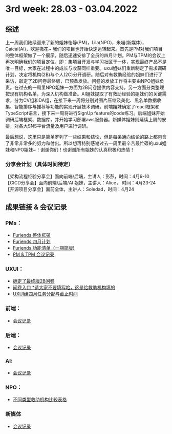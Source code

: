 # 3rd week: 28.03 - 03.04.2022
## 综述
上一周我们陆续迎来了新的姐妹怡静(PM)，Lila(NPO)，米喵(新媒体)，Caicai(AI)，欢迎撒花~ 我们的项目也开始快速运转起来。首先是PM对我们项目的整体框架做了一个展示，随后迅速安排了全员的四月计划。PM与TPM的会议上再次明确我们的项目定位，即：集项目开发与学习社区于一体，实现最终产品不是唯一目标，大家在过程中的成长与收获同样重要。uxui姐妹们重新制定了需求调研计划，决定将机构(2B)与个人(2C)分开调研。随后对有救助经验的姐妹们进行了采访，敲定了2B问卷最终版，已预备发放。问卷的发放工作将主要由NPO姐妹负责。在过去的一周里NPO姐妹一方面为2B问卷提供内容支持，另一方面分类整理按现有机构名单，为深入机构做准备。AI姐妹提取了有救助经验的姐妹们的关键需求，分为CV组和DA组，在接下来一周将分别对图片压缩及美化、黑名单数据收集、智能排序与推荐等功能的实现开展技术调研。前端姐妹确定了react框架和TypeScript语言，接下来一周将进行SignUp feature的code练习。后端姐妹开始调研后端框架、数据库，并开始学习部署aws服务器。新媒体姐妹则延续上周的安排，对各大SNS平台流量及用户进行调研。

最后想说，这里只是简单罗列了一些结果和结论，但是每条通向结论的路上都包含了非常非常多的努力和付出。所以想再特别感谢过去一周里最辛苦最忙碌的uxui姐妹和NPO姐妹~！谢谢你们！也谢谢所有姐妹的认真积极和热情！

### 分享会计划（具体时间待定）  
【架构流程经验分享会】面向前端/后端，主讲人：彭彭，时间：4月9-10  
【CICD分享会】面向前端/后端/AI 姐妹，主讲人：Alice， 时间：4月23-24  
【开源项目分享会】面前全体，主讲人：Soledad，时间：4月24  





## 成果链接 & 会议记录
### PMs：
- [Furiends 整体框架](https://www.processon.com/embed/624189941e0853078935d0eb)  
- [Furiends 四月计划](https://www.processon.com/view/link/6244023e1efad40756d366a9#map)  
- [Furiends 功能清单（一期简版)](https://www.processon.com/view/link/6249b65e1e08530789495640#map)  
- [PM & TPM 会议记录](https://docs.google.com/document/d/1X0qaFgdfi42xZH344wK7FhznTz-cnNLb/edit)

### UXUI：
- [确定了最终版2B问卷](https://docs.google.com/document/d/15oi1wsZ--rXVPv7weM5oWU-R7fS-SPGzS77ofz40rPQ/edit)
- [问卷入口 *请大家不要填写哈，这是给救助机构填的](https://wj.qq.com/s2/9977460/61b1/)
- [UXUI组四月任务分配与截止时间](https://docs.google.com/spreadsheets/d/1xfTIdd8zJHDkJUrDygJWQcLCLondpIwflx5IZ7CjGfM/edit#gid=0)

### 前端：
- [会议记录](https://demo.hedgedoc.org/IuxuzXNcRiCPIl_TCDAAaQ?both)

### 后端：
- [会议记录](https://github.com/Furiends/Backend/blob/main/meeting%20notes.md)

### AI:
- [会议记录](https://github.com/Furiends/AI/blob/main/meeting%20notes.md)

### NPO：
- [不同类型救助机构比较表格](https://onedrive.live.com/view.aspx?resid=BD140D9542C4D73A!1903&ithint=file%2cxlsx&wdhostclicktime=1649112643371&authkey=!ACrzMoyzP2ilia0) 

### 新媒体
- [会议记录](https://drive.google.com/file/d/1hdgr7h01fbf0oEV0rVLafHmQfQsnxnPm/view?usp=sharing)
